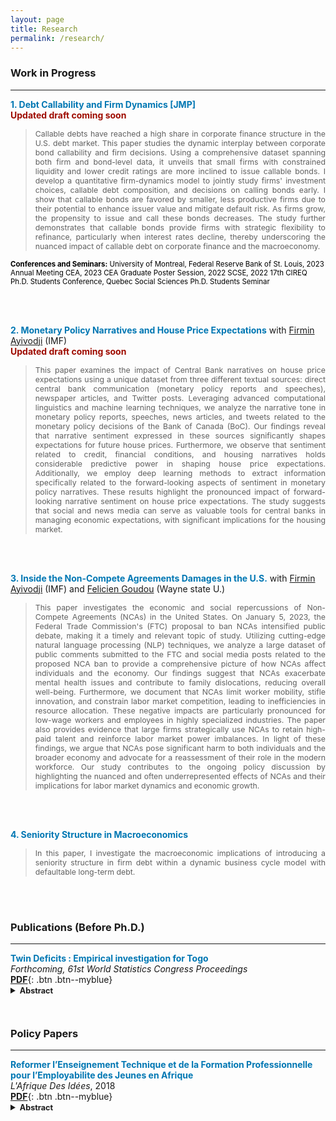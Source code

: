 ```yaml
---
layout: page
title: Research
permalink: /research/
---
```


### Work in Progress
-----------------
<span style="color:#0077B3;"> <b>1. Debt Callability and Firm Dynamics [JMP]</b></span>  
<span class="small" style="color:#9E0B00;"> <b>Updated draft coming soon</b> </span>  
<!--<span class="small"> February 2024 </span> -->
<!--  [**Draft**](https://justedjabakou.github.io/pdfs/DebtCallability_FirmDynamics_JD_recent.pdf){: .btn .btn--inverse} -->  <!-- [**Slides**](){: .btn .btn--linkedin}  -->
<blockquote><p align = "justify" style="font-size:88%; margin-top: 0.5em"> Callable debts have reached a high share in corporate finance structure in the U.S. debt market. This paper studies the dynamic interplay between corporate bond callability and firm decisions. Using a comprehensive dataset spanning both firm and bond-level data, it unveils that small firms with constrained liquidity and lower credit ratings are more inclined to issue callable bonds. I develop a quantitative firm-dynamics model to jointly study firms' investment choices, callable debt composition, and decisions on calling bonds early. I show that callable bonds are favored by smaller, less productive firms due to their potential to enhance issuer value and mitigate default risk. As firms grow, the propensity to issue and call these bonds decreases. The study further demonstrates that callable bonds provide firms with strategic flexibility to refinance, particularly when interest rates decline, thereby underscoring the nuanced impact of callable debt on corporate finance and the macroeconomy.
</p></blockquote>
<span class="small" style="color:black; font-size:82%"   > <b>Conferences and Seminars:</b> University of Montreal, Federal Reserve Bank of St. Louis, 2023 Annual Meeting CEA, 2023 CEA Graduate Poster Session, 2022 SCSE, 2022 17th CIREQ Ph.D. Students Conference, Quebec Social Sciences Ph.D. Students Seminar   
</span> 

<br/><br/>

<span style="color:#0077B3;"> <b>2. Monetary Policy Narratives and House Price Expectations</b></span> 
with [Firmin Ayivodji](https://firminayivodji.github.io/) (IMF)    
<span class="small" style="color:#9E0B00;"> <b>Updated draft coming soon</b> </span>  
<!--<span class="small"> October 2023 </span> -->
<!-- <span class="small" style="color:#9E0B00;"> <b>Updated draft coming soon</b> </span> -->
<blockquote><p align = "justify" style="font-size:88%; margin-top: 0.5em"> This paper examines the impact of Central Bank narratives on house price expectations using a unique dataset from three different textual sources: direct central bank communication (monetary policy reports and speeches), newspaper articles, and Twitter posts. Leveraging advanced computational linguistics and machine learning techniques, we analyze the narrative tone in monetary policy reports, speeches, news articles, and tweets related to the monetary policy decisions of the Bank of Canada (BoC). Our findings reveal that narrative sentiment expressed in these sources significantly shapes expectations for future house prices. Furthermore, we observe that sentiment related to credit, financial conditions, and housing narratives holds considerable predictive power in shaping house price expectations. Additionally, we employ deep learning methods to extract information specifically related to the forward-looking aspects of sentiment in monetary policy narratives. These results highlight the pronounced impact of forward-looking narrative sentiment on house price expectations. The study suggests that social and news media can serve as valuable tools for central banks in managing economic expectations, with significant implications for the housing market.
</p></blockquote>

<br/><br/>

<span style="color:#0077B3;"> <b>3. Inside the Non-Compete Agreements Damages in the U.S.</b></span> 
with [Firmin Ayivodji](https://firminayivodji.github.io/) (IMF) and [Felicien Goudou](https://www.jesugogoudou.me/)  (Wayne state U.)
<!-- <span class="small" style="color:#9E0B00;"> <b>Updated draft coming soon</b> </span>  -->
<!--<span class="small"> October 2023 </span> -->
<!-- <span class="small" style="color:#9E0B00;"> <b>Updated draft coming soon</b> </span> -->
<blockquote><p align = "justify" style="font-size:88%; margin-top: 0.5em"> This paper investigates the economic and social repercussions of Non-Compete Agreements (NCAs) in the United States. On January 5, 2023, the Federal Trade Commission's (FTC) proposal to ban NCAs intensified public debate, making it a timely and relevant topic of study. Utilizing cutting-edge natural language processing (NLP) techniques, we analyze a large dataset of public comments submitted to the FTC and social media posts related to the proposed NCA ban to provide a comprehensive picture of how NCAs affect individuals and the economy. Our findings suggest that NCAs exacerbate mental health issues and contribute to family dislocations, reducing overall well-being. Furthermore, we document that NCAs limit worker mobility, stifle innovation, and constrain labor market competition, leading to inefficiencies in resource allocation. These negative impacts are particularly pronounced for low-wage workers and employees in highly specialized industries. The paper also provides evidence that large firms strategically use NCAs to retain high-paid talent and reinforce labor market power imbalances. In light of these findings, we argue that NCAs pose significant harm to both individuals and the broader economy and advocate for a reassessment of their role in the modern workforce. Our study contributes to the ongoing policy discussion by highlighting the nuanced and often underrepresented effects of NCAs and their implications for labor market dynamics and economic growth.
</p></blockquote>


<br/><br/>

<span style="color:#0077B3;"> <b>4. Seniority Structure in Macroeconomics</b></span> 
<!-- <span class="small" style="color:#9E0B00;"> <b>Updated draft coming soon</b> </span>  -->
<!--<span class="small"> October 2023 </span> -->
<!-- <span class="small" style="color:#9E0B00;"> <b>Updated draft coming soon</b> </span> -->
<blockquote><p align = "justify" style="font-size:88%; margin-top: 0.5em"> In this paper, I investigate the macroeconomic implications of introducing a seniority structure in firm debt within a dynamic business cycle model with defaultable long-term debt.
</p></blockquote>


<br/><br/>

### Publications (Before Ph.D.)
--------------
<span style="color:#0077B3;"> <b>Twin Deficits : Empirical investigation for Togo</b></span>   
*Forthcoming, 61st World Statistics Congress Proceedings*    
[**PDF**](https://justedjabakou.github.io/assets/WSC2017_CPS132.pdf){: .btn .btn--myblue}
<details style="padding-bottom:1px; margin-top: -1em; margin-bottom: -1.5em"><summary style="outline:none"><b style="font-size:90%;">Abstract</b></summary>
<blockquote><p align = "justify" style="font-size:88%;  margin-top: 0.5em">
This paper investigates the hypothesis of twin deficits in Togo. There is a great economic debate about the twin deficits hypothesis which indicates a positive relationship between the current account deficit and the fiscal deficit resulting from changes in tax revenues or government expenditures. The presence of this link is rarely tested for developing countries. To examine the twin deficits in Togo, I use a Vector AutoRegression (VAR) framework, based on time series from the period 1975-2015. I find a unidirectional causality from the fiscal deficit to the current account deficit and this reveals the presence of twin deficits in Togo and also conformity with the Keynesian approach (conventional view).
</p></blockquote>
</details>

<br/><br/>

### Policy Papers
-----------------
<span style="color:#0077B3;"> <b>Reformer l’Enseignement Technique et de la Formation Professionnelle pour l’Employabilite des Jeunes en Afrique</b></span>   
*L'Afrique Des Idées*, 2018   
[**PDF**](https://justedjabakou.github.io/assets/Rapport_Educ_Afrique_2018.pdf){: .btn .btn--myblue}
<!-- .btn--success , .btn--danger, .btn--inverse, .btn--primary  , .btn--warning,  --> 
<details style="padding-bottom:1px; margin-top: -1em" ><summary style="outline:none"><b style="font-size:90%;">Abstract</b></summary>
<blockquote><p align = "justify" style="font-size:88%; margin-top: 0.5em"> Étreintes par le sous-emploi et le chômage des jeunes, les économies africaines devront réinventer leur système éducatif. Si le débat n’est pas nouveau, notamment en ce qui concerne le rôle de l’éducation dans la formation du capital humain, ses termes devront avancer en incluant les spécificités de la formation professionnelle. Les structures des économies et les bouleversements externes repositionnent la question de la formation pour l’emploi dans un contexte totalement rénové où le privé, l’informel, le numérique ont une nouvelle résonance.  Bien entendu, le chômage des jeunes est sous tension, notamment parce que (i) un point de croissance économique ne génère que 0,4 point d’emplois en Afrique, (ii) moins de 16% des formations dans le supérieur constituent les formations dites « STEM», et (iii) seulement 15% du budget de l’éducation est consacré à la formation professionnelle. Cependant, la jeunesse la plus entreprenante du monde est en Afrique. Elle constitue 69% de la population, et ensemble avec le potentiel du numérique, offre des marges réelles de transformation de la dynamique de l’emploi en Afrique.
 </p></blockquote>
</details>
